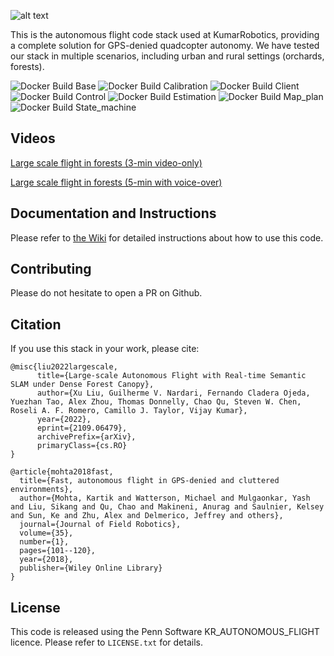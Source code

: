 ![alt text](https://github.com/KumarRobotics/kr_autonomous_flight/blob/master/docs/Falcon4.jpg?raw=true)

This is the autonomous flight code stack used at KumarRobotics, providing a complete solution for GPS-denied quadcopter autonomy. We have tested our stack in multiple scenarios, including urban and rural settings (orchards, forests).

![Docker Build Base](https://github.com/kumarrobotics/kr_autonomous_flight/actions/workflows/docker-build-base.yaml/badge.svg)
![Docker Build Calibration](https://github.com/kumarrobotics/kr_autonomous_flight/actions/workflows/docker-build-calibration.yaml/badge.svg)
![Docker Build Client](https://github.com/kumarrobotics/kr_autonomous_flight/actions/workflows/docker-build-client.yaml/badge.svg)
![Docker Build Control](https://github.com/kumarrobotics/kr_autonomous_flight/actions/workflows/docker-build-control.yaml/badge.svg)
![Docker Build Estimation](https://github.com/kumarrobotics/kr_autonomous_flight/actions/workflows/docker-build-estimation.yaml/badge.svg)
![Docker Build Map_plan](https://github.com/kumarrobotics/kr_autonomous_flight/actions/workflows/docker-build-map-plan.yaml/badge.svg)
![Docker Build State_machine](https://github.com/kumarrobotics/kr_autonomous_flight/actions/workflows/docker-build-state-machine.yaml/badge.svg)

## Videos
[Large scale flight in forests (3-min video-only)](https://www.youtube.com/watch?v=Ad3ANMX8gd4)

[Large scale flight in forests (5-min with voice-over)](https://www.youtube.com/watch?v=kbyNrRoT9zo)

## Documentation and Instructions
Please refer to [the Wiki](https://github.com/KumarRobotics/kr_autonomous_flight/wiki) for detailed instructions about how to use this code.

## Contributing
Please do not hesitate to open a PR on Github.

## Citation
If you use this stack in your work, please cite:

```
@misc{liu2022largescale,
      title={Large-scale Autonomous Flight with Real-time Semantic SLAM under Dense Forest Canopy}, 
      author={Xu Liu, Guilherme V. Nardari, Fernando Cladera Ojeda, Yuezhan Tao, Alex Zhou, Thomas Donnelly, Chao Qu, Steven W. Chen, Roseli A. F. Romero, Camillo J. Taylor, Vijay Kumar},
      year={2022},
      eprint={2109.06479},
      archivePrefix={arXiv},
      primaryClass={cs.RO}
}
```

```
@article{mohta2018fast,
  title={Fast, autonomous flight in GPS-denied and cluttered environments},
  author={Mohta, Kartik and Watterson, Michael and Mulgaonkar, Yash and Liu, Sikang and Qu, Chao and Makineni, Anurag and Saulnier, Kelsey and Sun, Ke and Zhu, Alex and Delmerico, Jeffrey and others},
  journal={Journal of Field Robotics},
  volume={35},
  number={1},
  pages={101--120},
  year={2018},
  publisher={Wiley Online Library}
}

```
## License

This code is released using the Penn Software KR\_AUTONOMOUS\_FLIGHT licence.
Please refer to `LICENSE.txt` for details.
